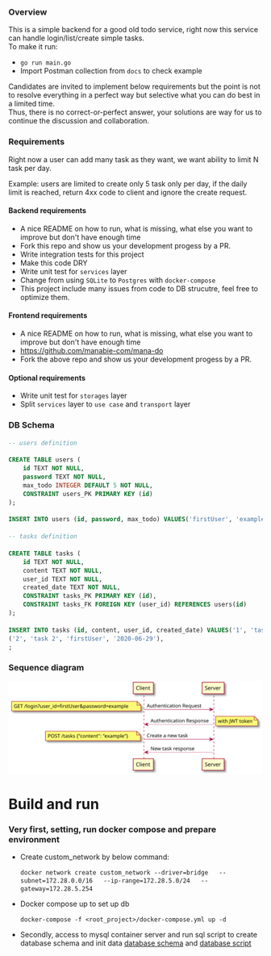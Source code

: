### Overview
This is a simple backend for a good old todo service, right now this service can handle login/list/create simple tasks.  
To make it run:
- `go run main.go`
- Import Postman collection from `docs` to check example

Candidates are invited to implement below requirements but the point is not to resolve everything in a perfect way but selective what you can do best in a limited time.  
Thus, there is no correct-or-perfect answer, your solutions are way for us to continue the discussion and collaboration.
 
### Requirements
Right now a user can add many task as they want, we want ability to limit N task per day.

Example: users are limited to create only 5 task only per day, if the daily limit is reached, return 4xx code to client and ignore the create request.
#### Backend requirements
- A nice README on how to run, what is missing, what else you want to improve but don't have enough time
- Fork this repo and show us your development progess by a PR.
- Write integration tests for this project
- Make this code DRY
- Write unit test for `services` layer
- Change from using `SQLite` to `Postgres` with `docker-compose`
- This project include many issues from code to DB strucutre, feel free to optimize them.
#### Frontend requirements
- A nice README on how to run, what is missing, what else you want to improve but don't have enough time
- https://github.com/manabie-com/mana-do
- Fork the above repo and show us your development progess by a PR.
#### Optional requirements
- Write unit test for `storages` layer
- Split `services` layer to `use case` and `transport` layer

### DB Schema
```sql
-- users definition

CREATE TABLE users (
	id TEXT NOT NULL,
	password TEXT NOT NULL,
	max_todo INTEGER DEFAULT 5 NOT NULL,
	CONSTRAINT users_PK PRIMARY KEY (id)
);

INSERT INTO users (id, password, max_todo) VALUES('firstUser', 'example', 5);

-- tasks definition

CREATE TABLE tasks (
	id TEXT NOT NULL,
	content TEXT NOT NULL,
	user_id TEXT NOT NULL,
    created_date TEXT NOT NULL,
	CONSTRAINT tasks_PK PRIMARY KEY (id),
	CONSTRAINT tasks_FK FOREIGN KEY (user_id) REFERENCES users(id)
);

INSERT INTO tasks (id, content, user_id, created_date) VALUES('1', 'task 1', 'firstUser', '2020-06-29'),
('2', 'task 2', 'firstUser', '2020-06-29'),
;

```

### Sequence diagram
![auth and create tasks request](https://github.com/manabie-com/togo/blob/master/docs/sequence.svg)


# Build and run

### Very first, setting, run docker compose and prepare environment
* Create custom_network by below command:
  ```
  docker network create custom_network --driver=bridge   --subnet=172.28.0.0/16   --ip-range=172.28.5.0/24   --gateway=172.28.5.254
  ```

* Docker compose up to set up db
  ```
  docker-compose -f <root_project>/docker-compose.yml up -d
  ```
* Secondly, access to mysql container server and run sql script to create database schema and init data
  [database schema](resources/sql/schema.sql)
  and
  [database script](resources/sql/query.sql)